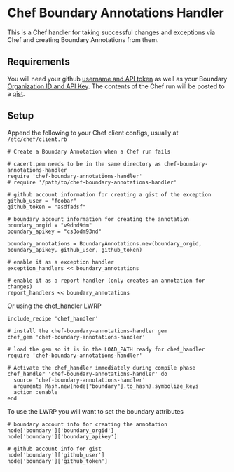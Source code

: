 Chef Boundary Annotations Handler
===

This is a Chef handler for taking successful changes and exceptions via Chef and creating Boundary Annotations from them.

Requirements
---

You will need your github [username and API token](https://github.com/settings/admin) as well as your Boundary [Organization ID and API Key](https://app.boundary.com/account). The contents of the Chef run will be posted to a [gist](https://gist.github.com/).

Setup
---

Append the following to your Chef client configs, usually at `/etc/chef/client.rb`

    # Create a Boundary Annotation when a Chef run fails

    # cacert.pem needs to be in the same directory as chef-boundary-annotations-handler
    require 'chef-boundary-annotations-handler'
    # require '/path/to/chef-boundary-annotations-handler'

    # github account information for creating a gist of the exception
    github_user = "foobar"
    github_token = "asdfadsf"

    # boundary account information for creating the annotation
    boundary_orgid = "v9dnd9dm"
    boundary_apikey = "cs3odm93nd"

    boundary_annotations = BoundaryAnnotations.new(boundary_orgid, boundary_apikey, github_user, github_token)

    # enable it as a exception handler
    exception_handlers << boundary_annotations

    # enable it as a report handler (only creates an annotation for changes)
    report_handlers << boundary_annotations

Or using the chef_handler LWRP

    include_recipe 'chef_handler'

    # install the chef-boundary-annotations-handler gem
    chef_gem 'chef-boundary-annotations-handler'

    # load the gem so it is in the LOAD_PATH ready for chef_handler
    require 'chef-boundary-annotations-handler'

    # Activate the chef_handler immediately during compile phase
    chef_handler 'chef-boundary-annotations-handler' do
      source 'chef-boundary-annotations-handler'
      arguments Mash.new(node["boundary"].to_hash).symbolize_keys
      action :enable
    end

To use the LWRP you will want to set the boundary attributes

    # boundary account info for creating the annotation
    node['boundary']['boundary_orgid']
    node['boundary']['boundary_apikey']

    # github account info for gist
    node['boundary']['github_user']
    node['boundary']['github_token']
